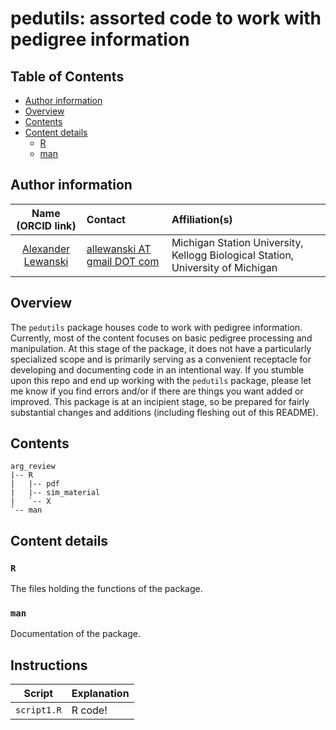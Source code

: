 # pedutils: assorted code to work with pedigree information

## Table of Contents
- [Author information](#author-information)
- [Overview](#overview)
- [Contents](#contents)
- [Content details](#content-details)
  - [R](#r)
  - [man](#man)

## Author information

Name (ORCID link)| Contact | Affiliation(s)
:-----:|:-----|:-----
[Alexander Lewanski](https://orcid.org/0000-0001-5843-0837) | [allewanski AT gmail DOT com](mailto:allewanski@gmail.com)|Michigan Station University, Kellogg Biological Station, University of Michigan

## Overview
The `pedutils` package houses code to work with pedigree information. Currently, most of the content focuses on basic pedigree processing and manipulation. At this stage of the package, it does not have a particularly specialized scope and is primarily serving as a convenient receptacle for developing and documenting code in an intentional way. If you stumble upon this repo and end up working with the `pedutils` package, please let me know if you find errors and/or if there are things you want added or improved. This package is at an incipient stage, so be prepared for fairly substantial changes and additions (including fleshing out of this README).

## Contents
```
arg_review
|-- R
|   |-- pdf
|   |-- sim_material
|   `-- X
`-- man
```

## Content details
### `R`
The files holding the functions of the package.

### `man`
Documentation of the package.


## Instructions


Script| Explanation
:-----:|:-----
`script1.R`|R code!
